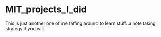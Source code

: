 # MIT_projects_I_did
 This is just another one of me faffing around to learn stuff. a note taking strategy if you will.